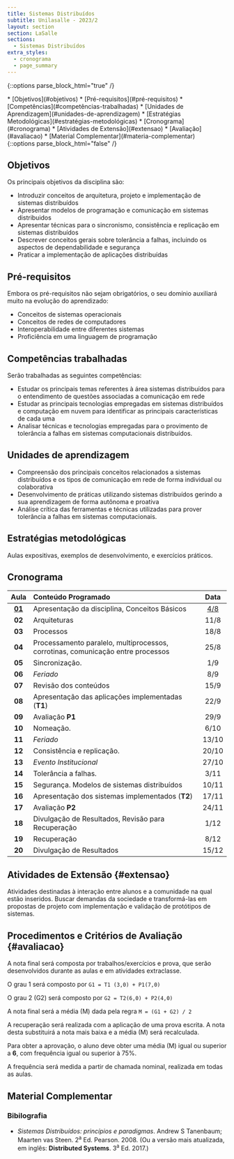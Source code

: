 ```yaml
---
title: Sistemas Distribuídos
subtitle: Unilasalle - 2023/2
layout: section
section: LaSalle
sections:
  - Sistemas Distribuídos
extra_styles:
  - cronograma
  - page_summary
---
```

{::options parse_block_html="true" /}
<div id="page_summary">
* [Objetivos](#objetivos)
* [Pré-requisitos](#pré-requisitos)
* [Competências](#competências-trabalhadas)
* [Unidades de Aprendizagem](#unidades-de-aprendizagem)
* [Estratégias Metodológicas](#estratégias-metodológicas)
* [Cronograma](#cronograma) 
* [Atividades de Extensão](#extensao)
* [Avaliação](#avaliacao)
* [Material Complementar](#materia-complementar)
</div>
{::options parse_block_html="false" /}

## Objetivos

Os principais objetivos da disciplina são:

* Introduzir conceitos de arquitetura, projeto e implementação de sistemas distribuídos
* Apresentar modelos de programação e comunicação em sistemas distribuidos
* Apresentar técnicas para o sincronismo, consistência e replicação em sistemas distribuídos
* Descrever conceitos gerais sobre tolerância a falhas, incluindo os aspectos de dependabilidade e segurança
* Praticar a implementação de aplicações distribuídas


## Pré-requisitos

Embora os pré-requisitos não sejam obrigatórios, o seu domínio auxiliará muito na evolução do aprendizado:

* Conceitos de sistemas operacionais
* Conceitos de redes de computadores
* Interoperabilidade entre diferentes sistemas
* Proficiência em uma linguagem de programação


## Competências trabalhadas

Serão trabalhadas as seguintes competências:

* Estudar os principais temas referentes à área sistemas distribuídos para o entendimento de questões associadas a comunicação em rede
* Estudar as principais tecnologias empregadas em sistemas distribuídos e computação em nuvem para identificar as principais características de cada uma
* Analisar técnicas e tecnologias empregadas para o provimento de tolerância a falhas em sistemas computacionais distribuídos.


## Unidades de aprendizagem

* Compreensão dos principais conceitos relacionados a sistemas distribuídos e os tipos de comunicação em rede de forma individual ou colaborativa
* Desenvolvimento de práticas utilizando sistemas distribuídos gerindo a sua aprendizagem de forma autônoma e proativa
* Análise crítica das ferramentas e técnicas utilizadas para prover tolerância a falhas em sistemas computacionais.


## Estratégias metodológicas

Aulas expositivas, exemplos de desenvolvimento, e exercícios práticos.


## Cronograma

| Aula | Conteúdo Programado | Data |
| :--: | :------------------ | :--: |
| [**01**](lectures/sistemas-distribuidos/lecture-01) | Apresentação da disciplina, Conceitos Básicos | [4/8](lectures/sistemas-distribuidos/lecture-01) |
| **02** | Arquiteturas | 11/8 |
| **03** | Processos | 18/8 |
| **04** | Processamento paralelo, multiprocessos, corrotinas, comunicação entre processos | 25/8 |
| **05** | Sincronização. | 1/9 |
| **06** | _Feriado_ | 8/9 |
| **07** | Revisão dos conteúdos | 15/9 |
| **08** | Apresentação das aplicações implementadas (**T1**) | 22/9 |
| **09** | Avaliação **P1** | 29/9 |
| **10** | Nomeação. | 6/10 |
| **11** | _Feriado_ | 13/10 |
| **12** | Consistência e replicação. | 20/10 |
| **13** | _Evento Institucional_ | 27/10 |
| **14** | Tolerância a falhas. | 3/11 |
| **15** | Segurança. Modelos de sistemas distribuídos | 10/11 |
| **16** | Apresentação dos sistemas implementados (**T2**) | 17/11 |
| **17** | Avaliação **P2** | 24/11 |
| **18** | Divulgação de Resultados, Revisão para Recuperação | 1/12 |
| **19** | Recuperação | 8/12 |
| **20** | Divulgação de Resultados | 15/12 |


## Atividades de Extensão {#extensao}

Atividades destinadas à interação entre alunos e a comunidade na qual estão inseridos. Buscar demandas da sociedade e transformá-las em propostas de projeto com implementação e validação de protótipos de sistemas.


## Procedimentos e Critérios de Avaliação {#avaliacao}

A nota final será composta por trabalhos/exercícios e prova, que serão desenvolvidos durante as aulas e em atividades extraclasse.

O grau 1 será composto por `G1 = T1 (3,0) + P1(7,0)`

O grau 2 (G2) será composto por `G2 = T2(6,0) + P2(4,0)`

A nota final será a média (M) dada pela regra `M = (G1 + G2) / 2`

A recuperação será realizada com a aplicação de uma prova escrita. A nota desta substituirá a nota mais baixa e a média (M) será recalculada.

Para obter a aprovação, o aluno deve obter uma média (M) igual ou superior a **6**, com frequência igual ou superior à 75%.

A frequência será medida a partir de chamada nominal, realizada em todas as aulas.


## Material Complementar

### Bibilografia

* _Sistemas Distribuídos: princípios e paradigmas_. Andrew S Tanenbaum; Maarten vas Steen. 2<sup>a</sup> Ed. Pearson. 2008. (Ou a versão mais atualizada, em inglês: **Distributed Systems**. 3<sup>a</sup> Ed. 2017.)
